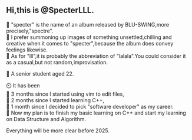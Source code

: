 ## Hi,this is @SpecterLLL.

👻 "specter" is the name of an album released by BLU-SWING,more precisely,"spectre".      
🎨 I prefer summoning up images of something unsettled,chilling and creative when it comes to "specter",because the album does convey feelings likewise.     
🤸 As for "lll",it is probably the abbreviation of "lalala".You could consider it as a casual,but not random,improvisation.      

🎸 A senior student aged 22.

⏲️ It has been       
🌭 3 months since I started using vim to edit files,       
🍓 2 months since I started learning C++,      
🔪 1 month since I decided to pick "software developer" as my career.      
👻 Now my plan is to finish my basic learning on C++ and start my learning on Data Structure and Algorithm.      

Everything will be more clear before 2025.
<!--
**SpecterLLL/SpecterLLL** is a ✨ _special_ ✨ repository because its `README.md` (this file) appears on your GitHub profile.

Here are some ideas to get you started:

-->
